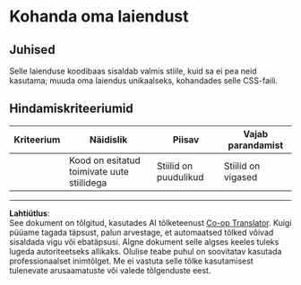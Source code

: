 <!--
CO_OP_TRANSLATOR_METADATA:
{
  "original_hash": "e3c6f2a03c2336e60412612d870af547",
  "translation_date": "2025-10-11T12:22:47+00:00",
  "source_file": "5-browser-extension/1-about-browsers/assignment.md",
  "language_code": "et"
}
-->
# Kohanda oma laiendust

## Juhised

Selle laienduse koodibaas sisaldab valmis stiile, kuid sa ei pea neid kasutama; muuda oma laiendus unikaalseks, kohandades selle CSS-faili.

## Hindamiskriteeriumid

| Kriteerium | Näidislik                                    | Piisav               | Vajab parandamist |
| ---------- | -------------------------------------------- | -------------------- | ----------------- |
|            | Kood on esitatud toimivate uute stiilidega   | Stiilid on puudulikud | Stiilid on vigased |

---

**Lahtiütlus**:  
See dokument on tõlgitud, kasutades AI tõlketeenust [Co-op Translator](https://github.com/Azure/co-op-translator). Kuigi püüame tagada täpsust, palun arvestage, et automaatsed tõlked võivad sisaldada vigu või ebatäpsusi. Algne dokument selle algses keeles tuleks lugeda autoriteetseks allikaks. Olulise teabe puhul on soovitatav kasutada professionaalset inimtõlget. Me ei vastuta selle tõlke kasutamisest tulenevate arusaamatuste või valede tõlgenduste eest.